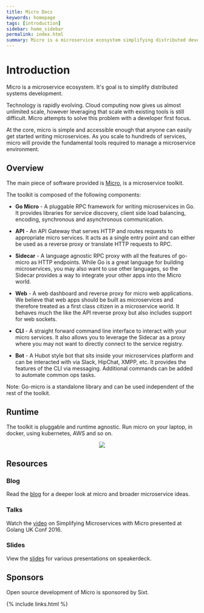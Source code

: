 ```yaml
---
title: Micro Docs
keywords: homepage
tags: [introduction]
sidebar: home_sidebar
permalink: index.html
summary: Micro is a microservice ecosystem simplifying distributed development. It provides the fundamental building blocks for developing distributed applications. The micro documentation is here as a guide for adopting Micro.
---
```


# Introduction

Micro is a microservice ecosystem. It's goal is to simplify distributed systems development. 

Technology is rapidly evolving. Cloud computing now gives us almost unlimited scale, however leveraging that scale with existing tools is still difficult. 
Micro attempts to solve this problem with a developer first focus.

At the core, micro is simple and accessible enough that anyone can easily get started writing microservices. As you scale to hundreds of services, micro 
will provide the fundamental tools required to manage a microservice environment.

## Overview

The main piece of software provided is [Micro](https://github.com/micro/micro), is a microservice toolkit.

The toolkit is composed of the following components:

- **Go Micro** - A pluggable RPC framework for writing microservices in Go. It provides libraries for 
service discovery, client side load balancing, encoding, synchronous and asynchronous communication.


- **API** - An API Gateway that serves HTTP and routes requests to appropriate micro services. 
It acts as a single entry point and can either be used as a reverse proxy or translate HTTP requests to RPC.

- **Sidecar** - A language agnostic RPC proxy with all the features of go-micro as HTTP endpoints. While Go is a great language for building microservices, 
you may also want to use other languages, so the Sidecar provides a way to integrate your other apps into the Micro world.

- **Web** - A web dashboard and reverse proxy for micro web applications. We believe that 
web apps should be built as microservices and therefore treated as a first class citizen in a microservice world. It behaves much the like the API 
reverse proxy but also includes support for web sockets.

- **CLI** - A straight forward command line interface to interact with your micro services. 
It also allows you to leverage the Sidecar as a proxy where you may not want to directly connect to the service registry.

- **Bot** - A Hubot style bot that sits inside your microservices platform and can be interacted with via Slack, HipChat, XMPP, etc. 
It provides the features of the CLI via messaging. Additional commands can be added to automate common ops tasks.
  
Note: Go-micro is a standalone library and can be used independent of the rest of the toolkit.

## Runtime

The toolkit is pluggable and runtime agnostic. Run micro on your laptop, in docker, using kubernetes, AWS and so on.

<p align="center">
  <img src="images/overview.png" />
</p>

## Resources

### Blog

Read the [blog](https://medium.com/microhq) for a deeper look at micro and broader microservice ideas.

### Talks

Watch the [video](https://www.youtube.com/watch?v=xspaDovwk34) on Simplifying Microservices with Micro presented at Golang UK Conf 2016.

### Slides

View the [slides](https://speakerdeck.com/asim) for various presentations on speakerdeck.

## Sponsors

Open source development of Micro is sponsored by Sixt.

{% include links.html %}
